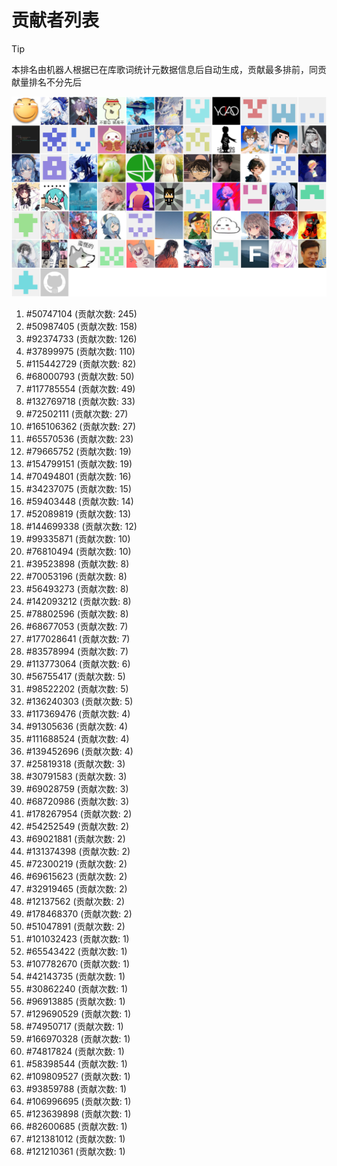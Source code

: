 # 贡献者列表

> [!TIP]
> 本排名由机器人根据已在库歌词统计元数据信息后自动生成，贡献最多排前，同贡献量排名不分先后

![贡献者头像画廊](./CONTRIBUTORS.svg)

1. #50747104 (贡献次数: 245)
2. #50987405 (贡献次数: 158)
3. #92374733 (贡献次数: 126)
4. #37899975 (贡献次数: 110)
5. #115442729 (贡献次数: 82)
6. #68000793 (贡献次数: 50)
7. #117785554 (贡献次数: 49)
8. #132769718 (贡献次数: 33)
9. #72502111 (贡献次数: 27)
10. #165106362 (贡献次数: 27)
11. #65570536 (贡献次数: 23)
12. #79665752 (贡献次数: 19)
13. #154799151 (贡献次数: 19)
14. #70494801 (贡献次数: 16)
15. #34237075 (贡献次数: 15)
16. #59403448 (贡献次数: 14)
17. #52089819 (贡献次数: 13)
18. #144699338 (贡献次数: 12)
19. #99335871 (贡献次数: 10)
20. #76810494 (贡献次数: 10)
21. #39523898 (贡献次数: 8)
22. #70053196 (贡献次数: 8)
23. #56493273 (贡献次数: 8)
24. #142093212 (贡献次数: 8)
25. #78802596 (贡献次数: 8)
26. #68677053 (贡献次数: 7)
27. #177028641 (贡献次数: 7)
28. #83578994 (贡献次数: 7)
29. #113773064 (贡献次数: 6)
30. #56755417 (贡献次数: 5)
31. #98522202 (贡献次数: 5)
32. #136240303 (贡献次数: 5)
33. #117369476 (贡献次数: 4)
34. #91305636 (贡献次数: 4)
35. #111688524 (贡献次数: 4)
36. #139452696 (贡献次数: 4)
37. #25819318 (贡献次数: 3)
38. #30791583 (贡献次数: 3)
39. #69028759 (贡献次数: 3)
40. #68720986 (贡献次数: 3)
41. #178267954 (贡献次数: 2)
42. #54252549 (贡献次数: 2)
43. #69021881 (贡献次数: 2)
44. #131374398 (贡献次数: 2)
45. #72300219 (贡献次数: 2)
46. #69615623 (贡献次数: 2)
47. #32919465 (贡献次数: 2)
48. #12137562 (贡献次数: 2)
49. #178468370 (贡献次数: 2)
50. #51047891 (贡献次数: 2)
51. #101032423 (贡献次数: 1)
52. #65543422 (贡献次数: 1)
53. #107782670 (贡献次数: 1)
54. #42143735 (贡献次数: 1)
55. #30862240 (贡献次数: 1)
56. #96913885 (贡献次数: 1)
57. #129690529 (贡献次数: 1)
58. #74950717 (贡献次数: 1)
59. #166970328 (贡献次数: 1)
60. #74817824 (贡献次数: 1)
61. #58398544 (贡献次数: 1)
62. #109809527 (贡献次数: 1)
63. #93859788 (贡献次数: 1)
64. #106996695 (贡献次数: 1)
65. #123639898 (贡献次数: 1)
66. #82600685 (贡献次数: 1)
67. #121381012 (贡献次数: 1)
68. #121210361 (贡献次数: 1)
